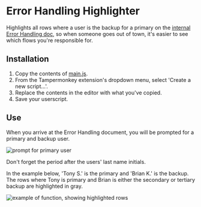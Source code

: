 # Error Handling Highlighter

Highlights all rows where a user is the backup for a primary on the [internal Error Handling doc](https://onpurple.atlassian.net/wiki/spaces/Integratio/pages/2936274945/Error+Handling), so when someone goes out of town, it's easier to see which flows you're responsible for.

## Installation

1. Copy the contents of [main.js](https://github.com/Brian-Kozub-Purple/errorHandlingUserHighlighterTampermonkey/blob/main/main.js).
2. From the Tampermonkey extension's dropdown menu, select 'Create a new script...'.
3. Replace the contents in the editor with what you've copied.
4. Save your userscript.

## Use

When you arrive at the Error Handling document, you will be prompted for a primary and backup user.

![prompt for primary user](https://i.imgur.com/LlZW2Zc.png)

Don't forget the period after the users' last name initials.

In the example below, 'Tony S.' is the primary and 'Brian K.' is the backup. The rows where Tony is primary and Brian is either the secondary or tertiary backup are highlighted in gray.

![example of function, showing highlighted rows](https://i.imgur.com/jv5tZvs.png)
